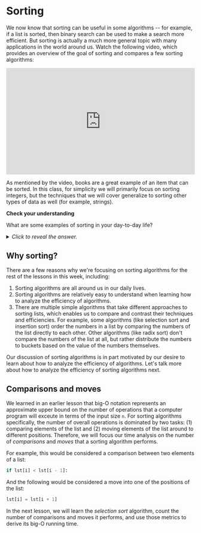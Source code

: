 # Sorting

We now know that sorting can be useful in some algorithms -- for example, if a list is sorted, then binary search can be used to make a search more efficient. But sorting is actually a much more general topic with many applications in the world around us. Watch the following video, which provides an overview of the goal of sorting and compares a few sorting algorithms:

<div
  style="position: relative; padding-bottom: 56.25%; height: 0;">
  <iframe
    src="https://www.youtube.com/embed/WaNLJf8xzC4"
    title="YouTube video player"
    frameborder="0"
    allow="accelerometer; autoplay; clipboard-write; encrypted-media; gyroscope; picture-in-picture"
    allowfullscreen
    style="position: absolute; top: 0; left: 0; width: 100%; height: 100%;">
  </iframe>
</div>

As mentioned by the video, books are a great example of an item that can be sorted. In this class, for simplicity we will primarily focus on sorting integers, but the techniques that we will cover generalize to sorting other types of data as well (for example, strings).

<aside>
<b>Check your understanding</b>
<p>What are some examples of sorting in your day-to-day life?</p>
<details>
<summary>
<i>Click to reveal the answer.</i>
</summary>
<p><b>Answer.</b> Most of us encounter many examples of sorting on a daily basis. For example, when you open your email, the messages are probably sorted in reverse chronological order. When you search for products to buy online, often they are sorted by how relevant the seller thinks they are to you -- or you may change the order to be sorted by lowest to highest cost. For a non-technical example, you may sort your clothes when folding your laundry: shirts go into one pile, socks go into another pile (perhaps further sorted by type or color), etc.</code></p>
</details>
</aside>

## Why sorting?

There are a few reasons why we're focusing on sorting algorithms for the rest of the lessons in this week, including:

1. Sorting algorithms are all around us in our daily lives.
2. Sorting algorithms are relatively easy to understand when learning how to analyze the efficiency of algorithms.
3. There are multiple simple algorithms that take different approaches to sorting lists, which enables us to compare and contrast their techniques and efficiencies. For example, some algorithms (like selection sort and insertion sort) order the numbers in a list by comparing the numbers of the list directly to each other. Other algorithms (like radix sort) don't compare the numbers of the list at all, but rather distribute the numbers to buckets based on the value of the numbers themselves.

Our discussion of sorting algorithms is in part motivated by our desire to learn about how to analyze the efficiency of algorithms. Let's talk more about how to analyze the efficiency of sorting algorithms next. 

## Comparisons and moves

We learned in an earlier lesson that big-O notation represents an approximate upper bound on the number of operations that a computer program will exceute in terms of the input size `n`. For sorting algorithms specifically, the number of overall operations is dominated by two tasks: (1) comparing elements of the list and (2) moving elements of the list around to different positions. Therefore, we will focus our time analysis on the number of *comparisons* and *moves* that a sorting algorithm performs.

For example, this would be considered a comparison between two elements of a list:

```python
if lst[i] < lst[i - 1]:
```

And the following would be considered a move into one of the positions of the list:

```python
lst[i] = lst[i + 1]
```

In the next lesson, we will learn the *selection sort* algorithm, count the number of comparisons and moves it performs, and use those metrics to derive its big-O running time.
